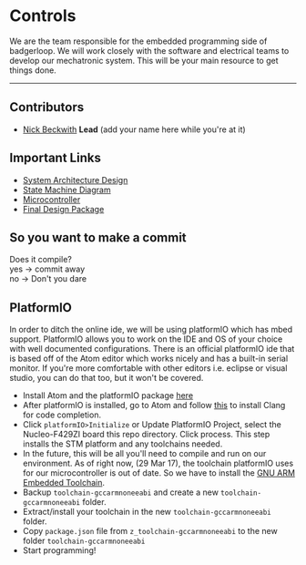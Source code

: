 # Controls
We are the team responsible for the embedded programming side of badgerloop. We will work closely with the software and electrical teams to develop our mechatronic system. This will be your main resource to get things done.
<hr>



## Contributors
* [Nick Beckwith](mailto:nbeckwith2@wisc.edu) **Lead** 
(add your name here while you're at it)

## Important Links
* [System Architecture Design](https://drive.google.com/file/d/0B3JYQFEVstJTN0VSdUcyTlg0RlE/view?usp=sharing)
* [State Machine Diagram](https://drive.google.com/file/d/0B3JYQFEVstJTa3dqOElqY2ttcGc/view?usp=sharing)
* [Microcontroller](https://developer.mbed.org/platforms/ST-Nucleo-F429ZI/)
* [Final Design Package](https://docs.google.com/presentation/d/19tKkz2pZJ3SqOj3gx-DnCM2pNxR-0_Wi3x4bgSyD5tw/edit?usp=sharing)
<!---
# Code Example
-->

## So you want to make a commit
Does it compile?  
  yes -> commit away  
  no  -> Don't you dare  

## PlatformIO
In order to ditch the online ide, we will be using platformIO which has mbed support. PlatformIO allows you to work on the IDE and OS of your choice with well documented configurations. There is an official platformIO ide that is based off of the Atom editor which works nicely and has a built-in serial monitor. If you're more comfortable with other editors i.e. eclipse or visual studio, you can do that too, but it won't be covered.
* Install Atom and the platformIO package [here](http://platformio.org/platformio-ide)
* After platformIO is installed, go to Atom and follow [this](http://docs.platformio.org/en/latest/ide/atom.html#quick-start) to install Clang for code completion.
* Click `platformIO>Initialize` or Update PlatformIO Project, select the Nucleo-F429ZI board this repo directory. Click process. This step installs the STM platform and any toolchains needed.
* In the future, this will be all you'll need to compile and run on our environment. As of right now, (29 Mar 17), the toolchain platformIO uses for our microcontroller is out of date. So we have to install the [GNU ARM Embedded Toolchain](https://launchpad.net/gcc-arm-embedded/+download).
* Backup `toolchain-gccarmnoneeabi` and create a new `toolchain-gccarmnoneeabi` folder.
* Extract/install your toolchain in the new `toolchain-gccarmnoneeabi` folder.
* Copy `package.json` file from `z_toolchain-gccarmnoneeabi` to the new folder `toolchain-gccarmnoneeabi`
* Start programming!

